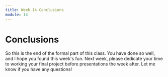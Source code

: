 ```yaml
---
title: Week 14 Conclusions
module: 14
---
```


# Conclusions

So this is the end of the formal part of this class. You have done so well, and I hope you found this week's fun. Next week, please dedicate your time to working your final project before presentations the week after.  Let me know if you have any questions!